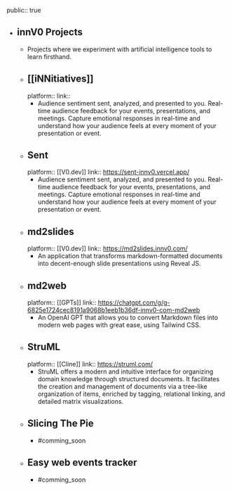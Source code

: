 public:: true

- ## innV0 Projects
	- Projects where we experiment with artificial intelligence tools to learn firsthand.
	- ## [[iNNitiatives]]
	  platform:: 
	  link::
		- Audience sentiment sent, analyzed, and presented to you. Real-time audience feedback for your events, presentations, and meetings. Capture emotional responses in real-time and understand how your audience feels at every moment of your presentation or event.
	- ## Sent
	  platform:: [[V0.dev]]
	  link:: https://sent-innv0.vercel.app/
		- Audience sentiment sent, analyzed, and presented to you. Real-time audience feedback for your events, presentations, and meetings. Capture emotional responses in real-time and understand how your audience feels at every moment of your presentation or event.
	- ## md2slides
	  platform:: [[V0.dev]]
	  link:: https://md2slides.innv0.com/
		- An application that transforms markdown-formatted documents into decent-enough slide presentations using Reveal JS.
	- ## md2web
	  platform:: [[GPTs]]
	  link:: https://chatgpt.com/g/g-6825e1724cec8191a9068b1eeb1b36df-innv0-com-md2web
		- An OpenAI GPT that allows you to convert Markdown files into modern web pages with great ease, using Tailwind CSS.
	- ## StruML
	  platform:: [[Cline]]
	  link:: https://struml.com/
		- StruML offers a modern and intuitive interface for organizing domain knowledge through structured documents. It facilitates the creation and management of documents via a tree-like organization of items, enriched by tagging, relational linking, and detailed matrix visualizations.
	- ## Slicing The Pie
		- #comming_soon
	- ## Easy web events tracker
		- #comming_soon